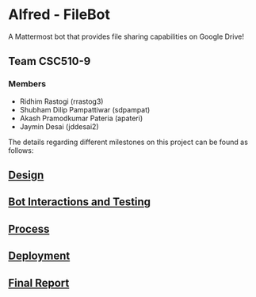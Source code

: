 # Alfred - FileBot

A Mattermost bot that provides file sharing capabilities on Google Drive!

## Team CSC510-9

### Members

* Ridhim Rastogi (rrastog3)
* Shubham Dilip Pampattiwar (sdpampat)
* Akash Pramodkumar Pateria (apateri)
* Jaymin Desai (jddesai2)

The details regarding different milestones on this project can be found as follows:

## [Design](https://github.ncsu.edu/csc510-fall2019/CSC510-9/blob/master/DESIGN.md)

## [Bot Interactions and Testing](../master/BOT.md)

## [Process](../master/PROCESS.md)

## [Deployment](../master/DEPLOY.md)

## [Final Report](../master/REPORT.md)
